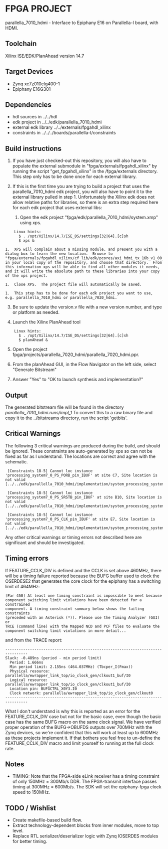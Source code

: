# FPGA PROJECT 

parallella_7010_hdmi - Interface to Epiphany E16 on Parallella-I board, with HDMI.

## Toolchain

Xilinx ISE/EDK/PlanAhead version 14.7

## Target Devices

* Zynq xc7z010clg400-1
* Epiphany E16G301

## Dependencies

* hdl sources in ../../hdl
* edk project in ../../edk/parallella_7010_hdmi
* external edk library ../../externals/fpgahdl_xilinx
* constraints in ../../../boards/parallella-I/constraints

## Build instructions

1.  If you have just checked-out this repository, you will also have to populate the external submodule in "fpga/externals/fpgahdl_xilinx" by running the script "get_fpgahdl_xilinx" in the /fpga/externals directory.  This step only has to be done once for each external library.

2.  If this is the first time you are trying to build a project that uses the parallella_7010_hdmi edk project, you will also have to point it to the external library pulled in step 1.  Unfortunately the Xilinx edk does not allow relative paths for libraries, so there is an extra step required here for each edk project that uses external libs:

	1.  Open the edk project "fpga/edk/parallella_7010_hdmi/system.xmp" using xps.


```
    Linux hints:
      $ . /opt/Xilinx/14.7/ISE_DS/settings[32|64].[c]sh
      $ xps &
```

	1.  XPS will complain about a missing module, and present you with a dialog box to learn the new location.  Browse to "fpga/externals/fpgahdl_xilinx/cf_lib/edk/pcores/axi_hdmi_tx_16b_v1_00_a" in your local copy of the repository, and choose that directory.  From this information xps will be able to find all other modules it needs, and it will write the absolute path to these libraries into your copy of the xps project.

	1.  Close XPS.  The project file will automatically be saved.

	1.  This step has to be done for each edk project you want to use, e.g. parallella_7010_hdmi or parallella_7020_hdmi.

3. Be sure to update the version.v file with a new version number, and type or platform as needed.

4.  Launch the Xilinx PlanAhead tool

```
    Linux hints:
      $ . /opt/Xilinx/14.7/ISE_DS/settings[32|64].[c]sh
      $ planAhead &
```

5.  Open the project fpga/projects/parallella_7020_hdmi/parallella_7020_hdmi.ppr.

6.  From the planAhead GUI, in the Flow Navigator on the left side, select "Generate Bitstream"

7.  Answer "Yes" to "OK to launch synthesis and implementation?"

## Output

The generated bitstream file will be found in the directory
*parallella_7010_hdmi.runs/impl_1*
To convert this to a raw binary file and copy it to the ../bitstreams directory, run the script 'getbits'.

##  Critical Warnings

The following 3 critical warnings are produced during the build, and should be ignored.  These constraints are auto-generated by xps so can not be fixed as far as I understand.  The locations are correct and agree with the schematic.
```
 [Constraints 18-5] Cannot loc instance 'processing_system7_0_PS_PORB_pin_IBUF' at site C7, Site location is not valid [../../edk/parallella_7010_hdmi/implementation/system_processing_system7_0_wrapper.ncf:160]

 [Constraints 18-5] Cannot loc instance 'processing_system7_0_PS_SRSTB_pin_IBUF' at site B10, Site location is not valid [../../edk/parallella_7010_hdmi/implementation/system_processing_system7_0_wrapper.ncf:161]

 [Constraints 18-5] Cannot loc instance 'processing_system7_0_PS_CLK_pin_IBUF' at site E7, Site location is not valid [../../edk/parallella_7010_hdmi/implementation/system_processing_system7_0_wrapper.ncf:162]
```

Any other critical warnings or timing errors not described here are significant and should be investigated.

## Timing errors

If FEATURE_CCLK_DIV is defined and the CCLK is set above 460MHz, there will be a timing failure reported because the BUFG buffer used to clock the OSERDESE2 that generates the core clock for the epiphany has a switching limit of 464MHz:

```
[Par 450] At least one timing constraint is impossible to meet because 
component switching limit violations have been detected for a constrained 
component. A timing constraint summary below shows the failing constraints 
(preceded with an Asterisk (*)). Please use the Timing Analyzer (GUI) or 
TRCE (command line) with the Mapped NCD and PCF files to evaluate the 
component switching limit violations in more detail...
```
and from the TRACE report:
```
--------------------------------------------------------------------------------
Slack: -0.489ns (period - min period limit)
  Period: 1.666ns
  Min period limit: 2.155ns (464.037MHz) (Tbcper_I(Fmax))
  Physical resource: parallella/ewrapper_link_top/io_clock_gen/clkout1_buf/I0
  Logical resource: parallella/ewrapper_link_top/io_clock_gen/clkout1_buf/I0
  Location pin: BUFGCTRL_X0Y3.I0
  Clock network: parallella/ewrapper_link_top/io_clock_gen/clkout0
--------------------------------------------------------------------------------
```

What I don't understand is why this is reported as an error for the FEATURE_CCLK_DIV case but not for the basic case, even though the basic case has the same BUFG macro on the same clock signal.  We have verified proper operation of the BUFG->OBUFDS outputs over 700MHz with the Zynq devices, so we're confident that this will work at least up to 600MHz as these projects implement it.  If that bothers you feel free to un-define the FEATURE_CCLK_DIV macro and limit yourself to running at the full clock rate.

## Notes

* TIMING: Note that the FPGA-side eLink receiver has a timing constraint of only 150MHz = 300Mb/s DDR.  The FPGA-transmit interface passes timing at 300MHz = 600Mb/s.  The SDK will set the epiphany-fpga clock speed to 150MHz.

## TODO / Wishlist

* Create makefile-based build flow.
* Extract technology-dependent blocks from inner modules, move to top level.
* Replace RTL serializer/deserializer logic with Zynq IOSERDES modules for better timing.


